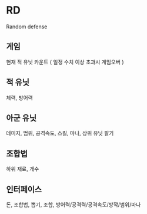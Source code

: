 # RD

Random defense

## 게임

현재 적 유닛 카운트 ( 일정 수치 이상 초과시 게임오버 )

## 적 유닛

체력, 방어력

## 아군 유닛

데미지, 범위, 공격속도, 스킬, 마나, 상위 유닛
팔기

## 조합법

하위 재료, 개수

## 인터페이스

돈, 조합법, 뽑기, 조합, 방어력/공격력/공격속도/방깍/범위/마나

